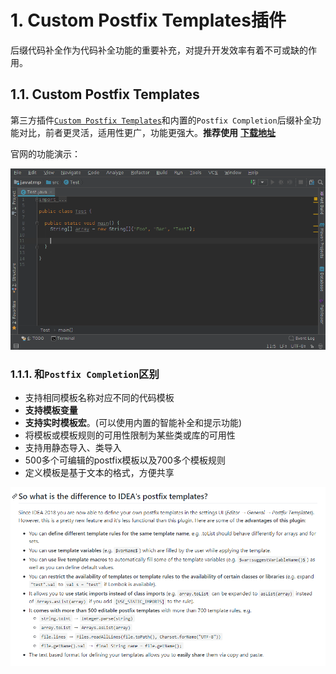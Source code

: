 # 1. Custom Postfix Templates插件

后缀代码补全作为代码补全功能的重要补充，对提升开发效率有着不可或缺的作用。

## 1.1. Custom Postfix Templates

第三方插件[`Custom Postfix Templates`](hhttps://github.com/xylo/intellij-postfix-templates#custom-postfix-templates-for-intellij-idea)和内置的`Postfix Completion`后缀补全功能对比，前者更灵活，适用性更广，功能更强大。**推荐使用** **[下载地址](https://plugins.jetbrains.com/plugin/9862-custom-postfix-templates)**


官网的功能演示：

<div align="center"><img src="./images/1300/1.png" alt="图1"/></div>

### 1.1.1. 和`Postfix Completion`区别

* 支持相同模板名称对应不同的代码模板
* **支持模板变量**
* **支持实时模板宏**。(可以使用内置的智能补全和提示功能)
* 将模板或模板规则的可用性限制为某些类或库的可用性
* 支持用静态导入、类导入
* 500多个可编辑的postfix模板以及700多个模板规则
* 定义模板是基于文本的格式，方便共享

<div align="center"><img src="./images/1300/2.png" alt="图1"/></div>

